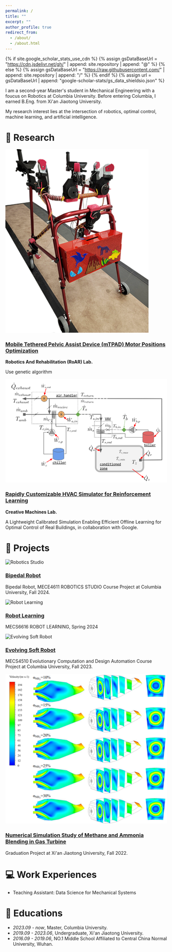 ```yaml
---
permalink: /
title: ""
excerpt: ""
author_profile: true
redirect_from: 
  - /about/
  - /about.html
---
```


{% if site.google_scholar_stats_use_cdn %}
{% assign gsDataBaseUrl = "https://cdn.jsdelivr.net/gh/" | append: site.repository | append: "@" %}
{% else %}
{% assign gsDataBaseUrl = "https://raw.githubusercontent.com/" | append: site.repository | append: "/" %}
{% endif %}
{% assign url = gsDataBaseUrl | append: "google-scholar-stats/gs_data_shieldsio.json" %}

<span class='anchor' id='about-me'></span>

I am a second-year Master's student in Mechanical Engineering with a foucus on Robotics at Columbia University. Before entering Columbia, I earned B.Eng. from Xi'an Jiaotong University.

My research interest lies at the intersection of robotics, optimal control, machine learning, and artificial intelligence.



# 🤖 Research 
<div class="research-container">

  <!-- 项目 1 -->
  <div class="research-item">
    <div class="research-image">
      <img src="/images/roar.png" alt="mTPAD">
    </div>
    <div class="research-details">
      <h3><a href="/research-details" target="_blank">Mobile Tethered Pelvic Assist Device (mTPAD) Motor Positions Optimization</a></h3>
      <p><strong>Robotics And Rehabilitation (RoAR) Lab.</strong></p>
      <p>Use genetic algorithm</p>
    </div>
  </div>

  <!-- 项目 2 -->
  <div class="research-item">
    <div class="research-image">
      <img src="/images/HVAC.png" alt="Rapidly Customizable HVAC Simulator for Reinforcement Learning">
    </div>
    <div class="research-details">
      <h3><a href="/research-details" target="_blank">Rapidly Customizable HVAC Simulator for Reinforcement Learning</a></h3>
      <p><strong>Creative Machines Lab. </strong></p>
      <p>A Lightweight Calibrated Simulation Enabling Efficient Offline Learning for Optimal Control of Real Buildings, in collaboration with Google.</p>
    </div>
  </div>  
  
</div>



# 🤖 Projects 
<div class="research-container">

  <!-- 项目 1 -->
  <div class="project-container">
    <div class="project-image">
      <img src="/images/rs.png" alt="Robotics Studio">
    </div>
    <div class="project-details">
      <h3><a href="/research-details" target="_blank">Bipedal Robot</a></h3>
      <p>Bipedal Robot, MECE4611 ROBOTICS STUDIO Course Project at Columbia University, Fall 2024.</p>
    </div>
    </div>

  <!-- 项目 2 -->
  <div class="research-item">
    <div class="research-image">
      <img src="/images/rl.png" alt="Robot Learning">
    </div>
    <div class="research-details">
      <h3><a href="/research-details" target="_blank">Robot Learning</a></h3>
      <p>MECS6616 ROBOT LEARNING, Spring 2024</p>
    </div>
  </div>  

  <!-- 项目 3 -->
  <div class="research-item">
    <div class="research-image">
      <img src="/images/evo.png" alt="Evolving Soft Robot">
    </div>
    <div class="research-details">
      <h3><a href="/research-details" target="_blank">Evolving Soft Robot</a></h3>
      <p>MECS4510 Evolutionary Computation and Design Automation Course Project at Columbia University, Fall 2023.</p>
    </div>
  </div>  

  <!-- 项目 4 -->
  <div class="research-item">
    <div class="research-image">
      <img src="/images/turbine.png" alt="Numerical Simulation Study of Methane and Ammonia Blending in Gas Turbine">
    </div>
    <div class="research-details">
      <h3><a href="/research-details" target="_blank">Numerical Simulation Study of Methane and Ammonia Blending in Gas Turbine</a></h3>
      <p>Graduation Project at Xi'an Jiaotong University, Fall 2022.</p>
    </div>
  </div>
 

</div>



# 💻 Work Experiences
- Teaching Assistant: Data Science for Mechanical Systems

# 📖 Educations
- *2023.09 - now*, Master, Columbia University.
- *2019.09 - 2023.06*, Undergraduate, Xi'an Jiaotong University.
- *2016.09 - 2019.06*, NO.1 Middle School Affiliated to Central China Normal University, Wuhan. 

